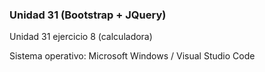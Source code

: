 ### Unidad 31 (Bootstrap + JQuery)

Unidad 31 ejercicio 8 (calculadora)

Sistema operativo: Microsoft Windows / Visual Studio Code
